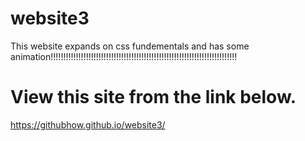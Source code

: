 # website3
This website expands on css fundementals and has some animation!!!!!!!!!!!!!!!!!!!!!!!!!!!!!!!!!!!!!!!!!!!!!!!!!!!!!!!!!!!!!!!!!!!!!!!!!!
# View this site from the link below.
https://githubhow.github.io/website3/